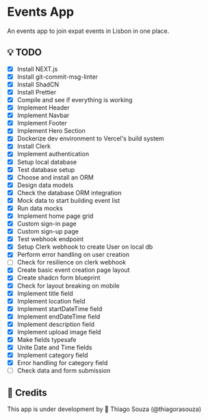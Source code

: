 # Events App

An events app to join expat events in Lisbon in one place.

## :bulb: TODO

- [x] Install NEXT.js
- [x] Install git-commit-msg-linter
- [x] Install ShadCN
- [x] Install Prettier
- [x] Compile and see if everything is working
- [x] Implement Header
- [x] Implement Navbar
- [x] Implement Footer
- [x] Implement Hero Section
- [x] Dockerize dev environment to Vercel's build system
- [x] Install Clerk
- [x] Implement authentication
- [x] Setup local database
- [x] Test database setup
- [x] Choose and install an ORM
- [x] Design data models
- [x] Check the database ORM integration
- [x] Mock data to start building event list
- [x] Run data mocks
- [x] Implement home page grid
- [x] Custom sign-in page
- [x] Custom sign-up page
- [x] Test webhook endpoint
- [x] Setup Clerk webhook to create User on local db
- [x] Perform error handling on user creation
- [ ] Check for resilience on clerk webhook
- [x] Create basic event creation page layout
- [x] Create shadcn form blueprint
- [x] Check for layout breaking on mobile
- [x] Implement title field
- [x] Implement location field
- [x] Implement startDateTime field
- [x] Implement endDateTime field
- [x] Implement description field
- [x] Implement upload image field
- [x] Make fields typesafe
- [x] Unite Date and Time fields
- [x] Implement category field
- [x] Error handling for category field
- [ ] Check data and form submission

## :wrench: Credits

This app is under development by :rocket: Thiago Souza (@thiagorasouza)
